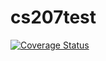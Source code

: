 # cs207test
[![Coverage Status](https://coveralls.io/repos/github/patsukhum/cs207test/badge.svg?branch=master)](https://coveralls.io/github/patsukhum/cs207test?branch=master)
